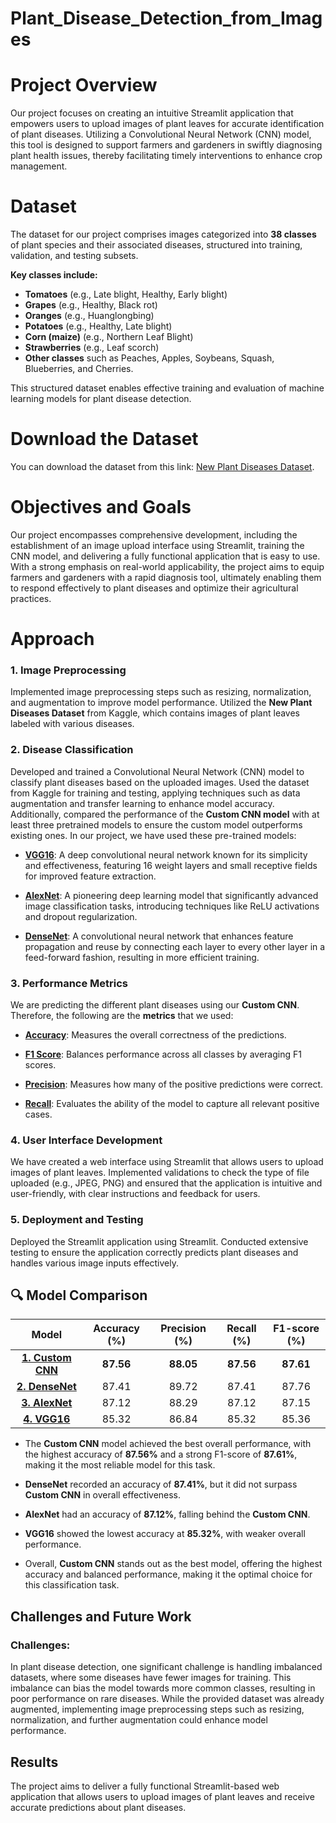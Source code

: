 # Plant_Disease_Detection_from_Images

# Project Overview

Our project focuses on creating an intuitive Streamlit application that empowers users to upload images of plant leaves for accurate identification of plant diseases. Utilizing a Convolutional Neural Network (CNN) model, this tool is designed to support farmers and gardeners in swiftly diagnosing plant health issues, thereby facilitating timely interventions to enhance crop management.

# Dataset

The dataset for our project comprises images categorized into **38 classes** of plant species and their associated diseases, structured into training, validation, and testing subsets.

**Key classes include:**

- **Tomatoes** (e.g., Late blight, Healthy, Early blight)
- **Grapes** (e.g., Healthy, Black rot)
- **Oranges** (e.g., Huanglongbing)
- **Potatoes** (e.g., Healthy, Late blight)
- **Corn (maize)** (e.g., Northern Leaf Blight)
- **Strawberries** (e.g., Leaf scorch)
- **Other classes** such as Peaches, Apples, Soybeans, Squash, Blueberries, and Cherries.

This structured dataset enables effective training and evaluation of machine learning models for plant disease detection.


# Download the Dataset

You can download the dataset from this link: [New Plant Diseases Dataset](https://www.kaggle.com/datasets/vipoooool/new-plant-diseases-dataset).

# Objectives and Goals

Our project encompasses comprehensive development, including the establishment of an image upload interface using Streamlit, training the CNN model, and delivering a fully functional application that is easy to use. With a strong emphasis on real-world applicability, the project aims to equip farmers and gardeners with a rapid diagnosis tool, ultimately enabling them to respond effectively to plant diseases and optimize their agricultural practices.

# Approach

### 1. Image Preprocessing
Implemented image preprocessing steps such as resizing, normalization, and augmentation to improve model performance. Utilized the **New Plant Diseases Dataset** from Kaggle, which contains images of plant leaves labeled with various diseases.

### 2. Disease Classification
Developed and trained a Convolutional Neural Network (CNN) model to classify plant diseases based on the uploaded images. Used the dataset from Kaggle for training and testing, applying techniques such as data augmentation and transfer learning to enhance model accuracy. Additionally, compared the performance of the **Custom CNN model** with at least three pretrained models to ensure the custom model outperforms existing ones. In our project, we have used these pre-trained models:

- **[VGG16](https://pytorch.org/vision/main/models/generated/torchvision.models.vgg16.html)**: A deep convolutional neural network known for its simplicity and effectiveness, featuring 16 weight layers and small receptive fields for improved feature extraction.

- **[AlexNet](https://pytorch.org/vision/main/models/generated/torchvision.models.alexnet.html)**: A pioneering deep learning model that significantly advanced image classification tasks, introducing techniques like ReLU activations and dropout regularization.

- **[DenseNet](https://keras.io/api/applications/densenet/)**: A convolutional neural network that enhances feature propagation and reuse by connecting each layer to every other layer in a feed-forward fashion, resulting in more efficient training.



### 3. Performance Metrics

We are predicting the different plant diseases using our **Custom CNN**. Therefore, the following are the __metrics__ that we used:

- [__Accuracy__](https://scikit-learn.org/stable/modules/generated/sklearn.metrics.accuracy_score.html): Measures the overall correctness of the predictions.

- [__F1 Score__](https://towardsdatascience.com/micro-macro-weighted-averages-of-f1-score-clearly-explained-b603420b292f): Balances performance across all classes by averaging F1 scores.

- [__Precision__](https://scikit-learn.org/stable/modules/generated/sklearn.metrics.precision_score.html#precision-score): Measures how many of the positive predictions were correct.

- [__Recall__](https://scikit-learn.org/stable/modules/generated/sklearn.metrics.recall_score.html#recall-score): Evaluates the ability of the model to capture all relevant positive cases.

### 4. User Interface Development
We have created a web interface using Streamlit that allows users to upload images of plant leaves. Implemented validations to check the type of file uploaded (e.g., JPEG, PNG) and ensured that the application is intuitive and user-friendly, with clear instructions and feedback for users.

### 5. Deployment and Testing
Deployed the Streamlit application using Streamlit. Conducted extensive testing to ensure the application correctly predicts plant diseases and handles various image inputs effectively.

## 🔍 Model Comparison

<div align="center">
 
| **Model**                                                                                                                | **Accuracy (%)** | **Precision (%)** | **Recall (%)** | **F1-score (%)** |
|:-------------------------------------------------------------------------------------------------------------------------:|:----------------:|:------------------:|:--------------:|:----------------:|
| [**1. Custom CNN**](https://www.tensorflow.org/tutorials/images/cnn) | **87.56**        | **88.05**          | **87.56**      | **87.61**        |
| [**2. DenseNet**](https://keras.io/api/applications/densenet/) | 87.41            | 89.72              | 87.41          | 87.76            |
| [**3. AlexNet**](https://pytorch.org/vision/main/models/generated/torchvision.models.alexnet.html) | 87.12            | 88.29              | 87.12          | 87.15            |
| [**4. VGG16**](https://pytorch.org/vision/main/models/generated/torchvision.models.vgg16.html) | 85.32            | 86.84              | 85.32          | 85.36            |

</div>

- The **Custom CNN** model achieved the best overall performance, with the highest accuracy of **87.56%** and a strong F1-score of **87.61%**, making it the most reliable model for this task.
- **DenseNet** recorded an accuracy of **87.41%**, but it did not surpass **Custom CNN** in overall effectiveness.
- **AlexNet** had an accuracy of **87.12%**, falling behind the **Custom CNN**.
- **VGG16** showed the lowest accuracy at **85.32%**, with weaker overall performance.

- Overall, **Custom CNN** stands out as the best model, offering the highest accuracy and balanced performance, making it the optimal choice for this classification task.

##  Challenges and Future Work

### Challenges:
In plant disease detection, one significant challenge is handling imbalanced datasets, where some diseases have fewer images for training. This imbalance can bias the model towards more common classes, resulting in poor performance on rare diseases. While the provided dataset was already augmented, implementing image preprocessing steps such as resizing, normalization, and further augmentation could enhance model performance.

##  Results

The project aims to deliver a fully functional Streamlit-based web application that allows users to upload images of plant leaves and receive accurate predictions about plant diseases.
